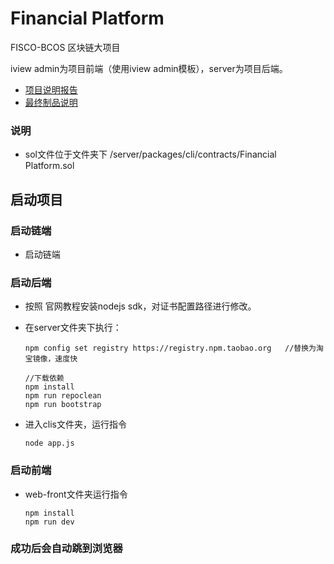 # Financial Platform
 FISCO-BCOS 区块链大项目 

iview admin为项目前端（使用iview admin模板），server为项目后端。

- [项目说明报告](https://shimo.im/docs/xhnamRJQnoANkMHa)
- [最终制品说明](https://shimo.im/docs/CvJMmcjsQ0kyjWBq)

### 说明
- sol文件位于文件夹下 /server/packages/cli/contracts/Financial Platform.sol

## 启动项目

### 启动链端

- 启动链端

### 启动后端

- 按照 官网教程安装nodejs sdk，对证书配置路径进行修改。

- 在server文件夹下执行：

  ```
  npm config set registry https://registry.npm.taobao.org	//替换为淘宝镜像，速度快
  
  //下载依赖
  npm install
  npm run repoclean
  npm run bootstrap
  ```

- 进入clis文件夹，运行指令

  ```
  node app.js
  ```


### 启动前端

- web-front文件夹运行指令

  ```
  npm install	
  npm run dev	
  ```


### 成功后会自动跳到浏览器
